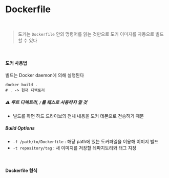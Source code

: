 # Dockerfile

<br>



> 도커는 `Dockerfile` 안의 명령어를 읽는 것만으로 도커 이미지를 자동으로 빌드할 수 있다

<br>



#### 도커 사용법

빌드는 Docker daemon에 의해 실행된다

```shell
docker build .
# . -> 현재 디렉토리
```

##### :warning: 루트 디렉토리, `/`를 패스로 사용하지 말 것

- 빌드를 하면 하드 드라이브의 전체 내용을 도커 데몬으로 전송하기 때문

##### Build Options

- `-f /path/to/Dockerfile` : 해당 path에 있는 도커파일을 이용해 이미지 빌드
- `-t repository/tag` : 새 이미지를 저장할 레파지토리와 태그 지정

<br>



#### Dockerfile 형식